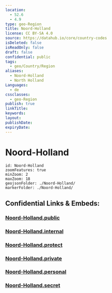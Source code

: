 ```yaml
---
location:
  - 52.6
  - 4.9
type: geo-Region
title: Noord-Holland
license: CC BY-SA 4.0
source: https://datahub.io/core/country-codes
isDeleted: false
isReadOnly: false
draft: false
confidential: public
tags:
  - geo/Country/Region
aliases:
  - Noord-Holland
  - North Holland
Languages:
  - de
cssclasses:
  - geo-Region
publish: true
linkTitle: 
keywords: 
layout: 
publishDate: 
expiryDate:
---
```


# Noord-Holland

```leaflet
id: Noord-Holland
zoomFeatures: true 
minZoom: 2 
maxZoom: 18
geojsonFolder: ./Noord-Holland/
markerFolder: ./Noord-Holland/
```


## Confidential Links & Embeds: 

### [Noord-Holland.public](/_public/\Earth\Continent\Europe\Europe~West\Netherlands\Provinces~NetherlandsNoord-Holland.public.md) 

### [Noord-Holland.internal](/_internal/\Earth\Continent\Europe\Europe~West\Netherlands\Provinces~NetherlandsNoord-Holland.internal.md) 

### [Noord-Holland.protect](/_protect/\Earth\Continent\Europe\Europe~West\Netherlands\Provinces~NetherlandsNoord-Holland.protect.md) 

### [Noord-Holland.private](/_private/\Earth\Continent\Europe\Europe~West\Netherlands\Provinces~NetherlandsNoord-Holland.private.md) 

### [Noord-Holland.personal](/_personal/\Earth\Continent\Europe\Europe~West\Netherlands\Provinces~NetherlandsNoord-Holland.personal.md) 

### [Noord-Holland.secret](/_secret/\Earth\Continent\Europe\Europe~West\Netherlands\Provinces~NetherlandsNoord-Holland.secret.md)


